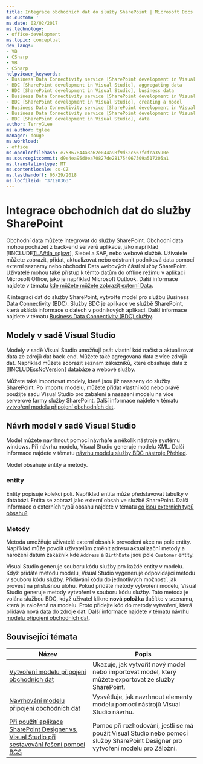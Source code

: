 ```yaml
---
title: Integrace obchodních dat do služby SharePoint | Microsoft Docs
ms.custom: ''
ms.date: 02/02/2017
ms.technology:
- office-development
ms.topic: conceptual
dev_langs:
- VB
- CSharp
- VB
- CSharp
helpviewer_keywords:
- Business Data Connectivity service [SharePoint development in Visual Studio], business data
- BDC [SharePoint development in Visual Studio], aggregating data
- BDC [SharePoint development in Visual Studio], business data
- Business Data Connectivity service [SharePoint development in Visual Studio], aggregating data
- BDC [SharePoint development in Visual Studio], creating a model
- Business Data Connectivity service [SharePoint development in Visual Studio], creating a model
- Business Data Connectivity service [SharePoint development in Visual Studio], data
- BDC [SharePoint development in Visual Studio], data
author: TerryGLee
ms.author: tglee
manager: douge
ms.workload:
- office
ms.openlocfilehash: e75367844a3a62e044a98f9d52c567fcfca3590e
ms.sourcegitcommit: d9e4ea95d0ea70827de281754067309a517205a1
ms.translationtype: MT
ms.contentlocale: cs-CZ
ms.lasthandoff: 06/29/2018
ms.locfileid: "37120363"
---
```

# <a name="integrate-business-data-into-sharepoint"></a>Integrace obchodních dat do služby SharePoint
  Obchodní data můžete integrovat do služby SharePoint. Obchodní data mohou pocházet z back-end serverů aplikace, jako například [!INCLUDE[TLA#tla_sqlsvr](../sharepoint/includes/tlasharptla-sqlsvr-md.md)], Siebel a SAP, nebo webové službě. Uživatele můžete zobrazit, přidat, aktualizovat nebo odstranit podniková data pomocí externí seznamy nebo obchodní Data webových částí služby SharePoint.  Uživatelé mohou také přístup k těmto datům do offline režimu v aplikaci Microsoft Office, jako je například Microsoft Outlook. Další informace najdete v tématu [kde můžete můžete zobrazit externí Data](http://go.microsoft.com/fwlink/?LinkId=169295).  
  
 K integraci dat do služby SharePoint, vytvořte model pro službu Business Data Connectivity (BDC). Služby BDC je aplikace ve službě SharePoint, která ukládá informace o datech v podnikových aplikací. Další informace najdete v tématu [Business Data Connectivity (BDC) služby](http://go.microsoft.com/fwlink/?LinkID=169276).  
  
## <a name="models-in-visual-studio"></a>Modely v sadě Visual Studio  
 Modely v sadě Visual Studio umožňují psát vlastní kód načíst a aktualizovat data ze zdrojů dat back-end. Můžete také agregovaná data z více zdrojů dat. Například můžete zobrazit seznam zákazníků, které obsahuje data z [!INCLUDE[ssNoVersion](../sharepoint/includes/ssnoversion-md.md)] databáze a webové služby.  
  
 Můžete také importovat modely, které jsou již nasazeny do služby SharePoint. Po importu modelu, můžete přidat vlastní kód nebo právě použijte sadu Visual Studio pro zabalení a nasazení modelu na více serverové farmy služby SharePoint. Další informace najdete v tématu [vytvoření modelu připojení obchodních dat](../sharepoint/creating-a-business-data-connectivity-model.md).  
  
## <a name="design-a-model-in-visual-studio"></a>Návrh model v sadě Visual Studio
 Model můžete navrhnout pomocí návrháře a několik nástroje systému windows. Při návrhu modelu, Visual Studio generuje modelu XML. Další informace najdete v tématu [návrhu modelu služby BDC nástroje Přehled](../sharepoint/bdc-model-design-tools-overview.md).  
  
 Model obsahuje entity a metody.  
  
### <a name="entities"></a>entity  
 Entity popisuje kolekci polí. Například entita může představovat tabulky v databázi. Entita se zobrazí jako externí obsah ve službě SharePoint. Další informace o externích typů obsahu najdete v tématu [co jsou externích typů obsahu?](http://go.microsoft.com/fwlink/?LinkId=169293)  
  
### <a name="methods"></a>Metody  
 Metoda umožňuje uživatelé externí obsah k provedení akce na pole entity. Například může povolit uživatelům změnit adresu aktualizační metody a narození datum zákazník kde `Address` a `BirthDate` jsou pole `Customer` entity.  
  
 Visual Studio generuje souboru kódu služby pro každé entity v modelu. Když přidáte metodu modelu, Visual Studio vygeneruje odpovídající metodu v souboru kódu služby. Přidávání kódu do jednotlivých možností, jak provést na příslušnou úlohu. Pokud přidáte metody vytvoření modelu, Visual Studio generuje metody vytvoření v souboru kódu služby. Tato metoda je volána službou BDC, když uživatel klikne **nová položka** tlačítko v seznamu, která je založená na modelu. Proto přidejte kód do metody vytvoření, která přidává nová data do zdroje dat. Další informace najdete v tématu [návrhu modelu připojení obchodních dat](../sharepoint/designing-a-business-data-connectivity-model.md).  
  
## <a name="related-topics"></a>Související témata
  
|Název|Popis|  
|-----------|-----------------|  
|[Vytvoření modelu připojení obchodních dat](../sharepoint/creating-a-business-data-connectivity-model.md)|Ukazuje, jak vytvořit nový model nebo importovat model, který můžete exportovat ze služby SharePoint.|  
|[Navrhování modelu připojení obchodních dat](../sharepoint/designing-a-business-data-connectivity-model.md)|Vysvětluje, jak navrhnout elementy modelu pomocí nástrojů Visual Studio návrhu.|  
|[Při použití aplikace SharePoint Designer vs. Visual Studio při sestavování řešení pomocí BCS](http://go.microsoft.com/fwlink/?LinkID=183448)|Pomoc při rozhodování, jestli se má použít Visual Studio nebo pomocí služby SharePoint Designer pro vytvoření modelu pro Záložní.|  
  
